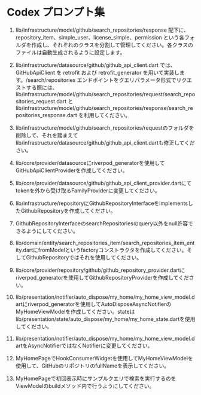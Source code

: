 # Codex プロンプト集
1. lib/infrastructure/model/github/search_repositories/response 配下に、repository_item、simple_user、license_simple、permission という各フォルダを作成し、それぞれのクラスを分割して管理してください。各クラスのファイルは自動生成されるように設定します。

2. lib/infrastructure/datasource/github/github_api_client.dart では、GitHubApiClient を retrofit および retrofit_generator を用いて実装します。/search/repositories エンドポイントをクエリパラメータ形式でリクエストする際には、lib/infrastructure/model/github/search_repositories/request/search_repositories_request.dart と lib/infrastructure/model/github/search_repositories/response/search_repositories_response.dart を利用してください。

3. lib/infrastructure/model/github/search_repositories/requestのフォルダを削除して、それを踏まえてlib/infrastructure/datasource/github/github_api_client.dartも修正してください。

4. lib/core/provider/datasourceにriverpod_generatorを使用してGitHubApiClientProviderを作成してください。

5. lib/core/provider/datasource/github/github_api_client_provider.dartにてtokenを外から受け取るFamilyProviderに変更してください。

6. lib/infrastructure/repositoryにGithubRepositoryInterfaceをimplementsしたGithubRepositoryを作成してください。

7. GithubRepositoryInterfaceのsearchRepositoriesのquery以外をnull許容できるようにしてください。

8. lib/domain/entity/search_repositories_item/search_repositories_item_entity.dartにfromModelというfactoryコンストラクタを作成してください。そしてGithubRepositoryではそれを使用してください。

9. lib/core/provider/repository/github/github_repository_provider.dartにriverpod_generatorを使用してGithubRepositoryProviderを作成してください。

10. lib/presentation/notifier/auto_dispose/my_home/my_home_view_model.dartにriverpod_generatorを使用してAutoDisposeAsyncNotifierのMyHomeViewModelを作成してください。stateはlib/presentation/state/auto_dispose/my_home/my_home_state.dartを使用してください。

11. lib/presentation/notifier/auto_dispose/my_home/my_home_view_model.dartをAsyncNotifierではなくNotifierに変更してください。

12. MyHomePageでHookConsumerWidgetを使用してMyHomeViewModelを使用して、GitHubのリポジトリのfullNameを表示してください。

13. MyHomePageで初回表示時にサンプルクエリで検索を実行するのをViewModelのbuildメソッド内で行うようにしてください。